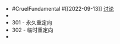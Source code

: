 - #CruelFundamental #[[2022-09-13]] [讨论](https://github.com/CYZH1307/CruelFundamental/tree/main/homework/202209/13)
-
- 301 - 永久重定向
- 302 - 临时重定向
-